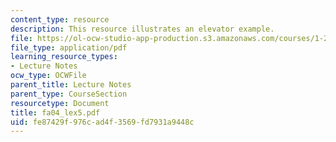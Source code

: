 ```yaml
---
content_type: resource
description: This resource illustrates an elevator example.
file: https://ol-ocw-studio-app-production.s3.amazonaws.com/courses/1-221j-transportation-systems-fall-2004/fe87429f976cad4f3569fd7931a9448c_fa04_lex5.pdf
file_type: application/pdf
learning_resource_types:
- Lecture Notes
ocw_type: OCWFile
parent_title: Lecture Notes
parent_type: CourseSection
resourcetype: Document
title: fa04_lex5.pdf
uid: fe87429f-976c-ad4f-3569-fd7931a9448c
---
```

